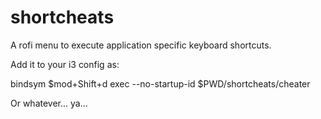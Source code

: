 # shortcheats
A rofi menu to execute application specific keyboard shortcuts.

Add it to your i3 config as:

  bindsym $mod+Shift+d exec --no-startup-id $PWD/shortcheats/cheater

Or whatever... ya...
